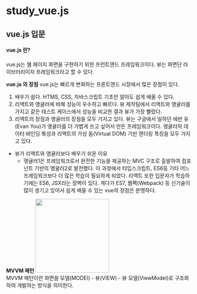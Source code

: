 # study_vue.js
## vue.js 입문
#### vue.js 란?
vue.js는 웹 페이지 화면을 구현하기 위한 프런트엔드 프레임워크이다.
뷰는 화면단 라이브러리이자 프레임워크라고 할 수 있다.

**vue.js 의 장점**
vue.js는 빠르게 변화하는 프론트엔드 시장에서 많은 장점이 있다.
1. 배우기 쉽다. HTMS, CSS, 자바스크립트 기초만 알아도 쉽게 배울 수 있다.
2. 리액트와 앵귤러에 비해 성능이 우수하고 빠르다. 뷰 제작팀에서 리액트와 앵귤러를 가지고 같은 테스트 케이스에서 성능을 비교한 결과 뷰가 가장 빨랐다.
3. 리액트의 장점과 앵귤러의 장점을 모두 가지고 있다. 뷰는 구글에서 일하던 에반 유(Evan You)가 앵귤러를 더 가볍게 쓰고 싶어서 만든 프레임워크이다. 앵귤러의 데이터 바인딩 툭성과 리액트의 가상 돔(Virtual DOM) 기반 렌더링 특징을 모두 가지고 있다.
 - 뷰가 리액트와 앵귤러보다 배우기 쉬운 이유
   - 앵귤러1은 프레임워크로서 완전한 기능을 제공하는 MVC 구조로 출발하여 컴포넌트 기반의 앵귤러2로 발전했다. 이 과정에서 타입스크립트, ES6등 기타 어느 프레임워크보다 더 많은 학습이 필요하게 되었다. 리액트 또한 입문자가 학습하기에는 ES6, JSX라는 장벽이 있다. 게다가 ES7, 웹팩(Webpack) 등 신기술이 많이 생기고 있어서 쉽게 배울 수 있는 vue의 장점은 분명하다.

**MVVM 패턴**
<img src="https://blog.kakaocdn.net/dn/7IE8f/btqBRvw9sFF/AGLRdsOLuvNZ9okmGOlkx1/img.png" width="200" height="200"/> <br>
MVVM 패턴이란 화면을 모델(MODEl) - 뷰(VIEW) - 뷰 모델(ViewModel)로 구조화하여 개발하는 방식을 의미한다.


